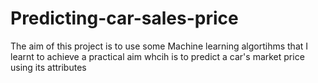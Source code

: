 # Predicting-car-sales-price
 The aim of this project is to use some Machine learning algortihms 
 that I learnt to achieve a practical aim whcih is to predict a car's 
 market price using its attributes
